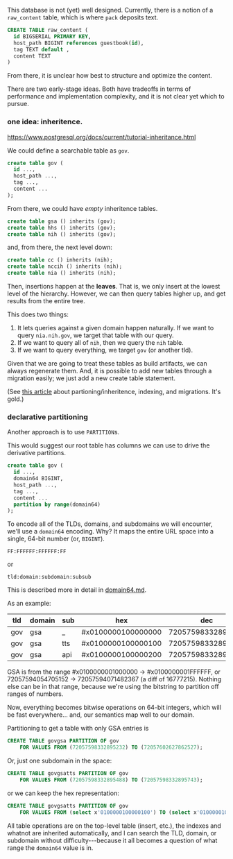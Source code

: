 
This database is not (yet) well designed. Currently, there is a notion of a `raw_content` table, which is where `pack` deposits text.

```sql
CREATE TABLE raw_content (
  id BIGSERIAL PRIMARY KEY,
  host_path BIGINT references guestbook(id),
  tag TEXT default ,
  content TEXT 
)
```

From there, it is unclear how best to structure and optimize the content. 

There are two early-stage ideas. Both have tradeoffs in terms of performance and implementation complexity, and it is not clear yet which to pursue.


### one idea: inheritence.

https://www.postgresql.org/docs/current/tutorial-inheritance.html

We could define a searchable table as `gov`. 

```sql
create table gov (
  id ...,
  host_path ...,
  tag ...,
  content ...
);
```

From there, we could have *empty* inheritence tables.

```sql
create table gsa () inherits (gov);
create table hhs () inherits (gov);
create table nih () inherits (gov);
```

and, from there, the next level down:

```sql
create table cc () inherits (nih);
create table nccih () inherits (nih);
create table nia () inherits (nih);
```

Then, insertions happen at the **leaves**. That is, we only insert at the lowest level of the hierarchy. However, we can then query tables higher up, and get results from the entire tree.

This does two things:

1. It lets queries against a given domain happen naturally. If we want to query `nia.nih.gov`, we target that table with our query.
2. If we want to query all of `nih`, then we query the `nih` table.
3. If we want to query everything, we target `gov` (or another tld).

Given that we are going to treat these tables as build artifacts, we can always regenerate them. And, it is possible to add new tables through a migration easily; we just add a new create table statement.

(See [this article](https://medium.com/miro-engineering/sql-migrations-in-postgresql-part-1-bc38ec1cbe75) about partioning/inheritence, indexing, and migrations. It's gold.)

### declarative partitioning

Another approach is to use `PARTITION`s.

This would suggest our root table has columns we can use to drive the derivative partitions.

```sql
create table gov (
  id ...,
  domain64 BIGINT,
  host_path ...,
  tag ...,
  content ...
  partition by range(domain64)
);
```

To encode all of the TLDs, domains, and subdomains we will encounter, we'll use a `domain64` encoding. Why? It maps the entire URL space into a single, 64-bit number (or, `BIGINT`).

```
FF:FFFFFF:FFFFFF:FF
```

or

```
tld:domain:subdomain:subsub
```

This is described more in detail in [domain64.md](domain64.md).

As an example:

| tld | domain | sub |                  hex |               dec |
|-----|--------|-----|----------------------|-------------------|
| gov |    gsa |  _  |   #x0100000100000000 | 72057598332895232 |
| gov |    gsa | tts |   #x0100000100000100 | 72057598332895488 |
| gov |    gsa | api |   #x0100000100000200 | 72057598332895744 |

GSA is from the range #x0100000001000000 -> #x0100000001FFFFFF, or 72057594054705152 -> 72057594071482367 (a diff of 16777215). Nothing else can be in that range, because we're using the bitstring to partition off ranges of numbers.

Now, everything becomes bitwise operations on 64-bit integers, which will be fast everywhere... and, our semantics map well to our domain.

Partitioning to get a table with only GSA entries is

```sql
CREATE TABLE govgsa PARTITION OF gov
    FOR VALUES FROM (72057598332895232) TO (72057602627862527);
```

Or, just one subdomain in the space:

```sql
CREATE TABLE govgsatts PARTITION OF gov
    FOR VALUES FROM (72057598332895488) TO (72057598332895743);
```

or we can keep the hex representation:

```sql
CREATE TABLE govgsatts PARTITION OF gov
    FOR VALUES FROM (select x'0100000100000100') TO (select x'01000001000001FF');
```

All table operations are on the top-level table (insert, etc.), the indexes and whatnot are inherited automatically, and I can search the TLD, domain, or subdomain without difficulty---because it all becomes a question of what range the `domain64` value is in.


